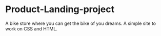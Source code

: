 # Product-Landing-project
A bike store where you can get the bike of you dreams.
A simple site to work on CSS and HTML. 
